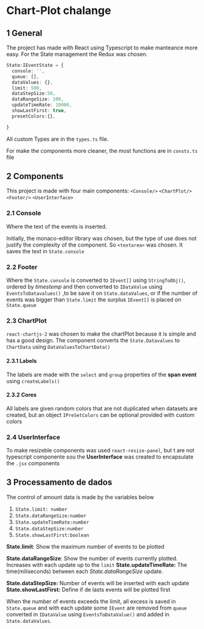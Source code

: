 # Chart-Plot chalange

## 1 General

The project has made with React using Typescript to make manteance more easy. For the State management the Redux was chosen.

```typescript
State:IEventState = {
  console: '',
  queue: [],
  dataValues: {},
  limit: 500,
  dataStepSize:50,
  dataRangeSize: 100,
  updateTimeRate: 10000,
  showLastFirst: true,
  presetColors:{},

}
```

All custom Types are in the `types.ts` file.

For make the components more cleaner, the most functions are in `consts.ts` file

## 2 Components

This project is made with four main components: `<Console/>` `<ChartPlot/>` `<Footer/>` `<UserInterface>`

### 2.1 Console

Where the text of the events is inserted.

Initially, the monaco-editor library was chosen, but the type of use does not justify the complexity of the component. So `<textarea>` was chosen. It saves the text in `State.console`

### 2.2 Footer

Where the `State.console` is converted to `IEvent[]` using `StringToObj()`, ordered by *timestemp* and then converted to `IDataValue` using `EventsToDatavalues()` ,to be save it on `State.dataValues`, or if the number of events was bigger than `State.limit` the surplus `IEvent[]` is placed on `State.queue`

### 2.3 ChartPlot

`react-chartjs-2` was chosen to make the chartPlot because it is simple and has a good design. The component converts the `State.Datavalues` to `ChartData` using `DataValuesToChartData()`

#### 2.3.1 Labels

The labels are made with the `select` and `group` properties of the **span event** using `createLabels()`

#### 2.3.2 Cores

All labels are given random colors that are not duplicated when datasets are created, but an object `IPreSetColors` can be optional provided with custom colors

### 2.4 UserInterface

To make resizeble components was used `react-resize-panel`, but t are not typescript componente sou the **UserInterface** was created to encapsulate the `.jsx` components

## 3 Processamento de dados

The control of amount data  is made by the variables below

1. `State.limit: number`
2. `State.dataRangeSize:number`
3. `State.updateTimeRate:number`
4. `State.dataStepSize:number`
5. `State.showLastFirst:boolean`

**State.limit**: Show the maximum number of events to be plotted

**State.dataRangeSize**: Show the number of events currently plotted. Increases with each update up to the `limit`
**State.updateTimeRate:** The time(miliseconds) between each *State.dataRangeSize* update.

**State.dataStepSize:** Number of events will be inserted with each update
**State.showLastFirst:** Define if de lasts events will be plotted first

When the number of events exceeds the limit, all excess is saved in `State.queue` and with each update some `IEvent` are removed from `queue` converted in `IDataValue` using `EventsToDataValue()` and added in `State.dataValues`.